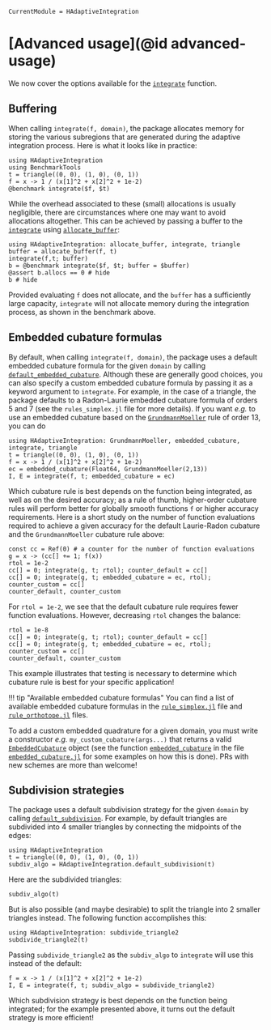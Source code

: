 ```@meta
CurrentModule = HAdaptiveIntegration
```

# [Advanced usage](@id advanced-usage)

We now cover the options available for the [`integrate`](@ref) function.

## Buffering

When calling `integrate(f, domain)`, the package allocates memory for storing the various
subregions that are generated during the adaptive integration process. Here is what it looks
like in practice:

```@example buffering
using HAdaptiveIntegration
using BenchmarkTools
t = triangle((0, 0), (1, 0), (0, 1))
f = x -> 1 / (x[1]^2 + x[2]^2 + 1e-2)
@benchmark integrate($f, $t)
```

While the overhead associated to these (small) allocations is usually negligible, there are
circumstances where one may want to avoid allocations altogether. This can be achieved by
passing a buffer to the [`integrate`](@ref) using [`allocate_buffer`](@ref):

```@example buffering
using HAdaptiveIntegration: allocate_buffer, integrate, triangle
buffer = allocate_buffer(f, t)
integrate(f,t; buffer)
b = @benchmark integrate($f, $t; buffer = $buffer)
@assert b.allocs == 0 # hide
b # hide
```

Provided evaluating `f` does not allocate, and the `buffer` has a sufficiently large
capacity, `integrate` will not allocate memory during the integration process, as shown in
the benchmark above.

## Embedded cubature formulas

By default, when calling `integrate(f, domain)`, the package uses a default embedded
cubature formula for the given `domain` by calling [`default_embedded_cubature`](@ref).
Although these are generally good choices, you can also specify a custom embedded
cubature formula by passing it as a keyword argument to `integrate`. For example, in the
case of a triangle, the package defaults to a Radon-Laurie embedded cubature formula of
orders 5 and 7 (see the `rules_simplex.jl` file for more details). If you want
*e.g.* to use an embedded cubature based on the [`GrundmannMoeller`](@ref) rule of order 13,
you can do

```@example embedded-cubature
using HAdaptiveIntegration: GrundmannMoeller, embedded_cubature, integrate, triangle
t = triangle((0, 0), (1, 0), (0, 1))
f = x -> 1 / (x[1]^2 + x[2]^2 + 1e-2)
ec = embedded_cubature(Float64, GrundmannMoeller(2,13))
I, E = integrate(f, t; embedded_cubature = ec)
```

Which cubature rule is best depends on the function being integrated, as well as on the
desired accuracy; as a rule of thumb, higher-order cubature rules will perform better for
globally smooth functions `f` or higher accuracy requirements. Here is a short study on the
number of function evaluations required to achieve a given accuracy for the default
Laurie-Radon cubature and the `GrundmannMoeller` cubature rule above:

```@example embedded-cubature
const cc = Ref(0) # a counter for the number of function evaluations
g = x -> (cc[] += 1; f(x))
rtol = 1e-2
cc[] = 0; integrate(g, t; rtol); counter_default = cc[]
cc[] = 0; integrate(g, t; embedded_cubature = ec, rtol); counter_custom = cc[]
counter_default, counter_custom
```

For `rtol = 1e-2`, we see that the default cubature rule requires fewer function
evaluations. However, decreasing `rtol` changes the balance:

```@example embedded-cubature
rtol = 1e-8
cc[] = 0; integrate(g, t; rtol); counter_default = cc[]
cc[] = 0; integrate(g, t; embedded_cubature = ec, rtol); counter_custom = cc[]
counter_default, counter_custom
```

This example illustrates that testing is necessary to determine which cubature rule is best
for your specific application!

!!! tip "Available embedded cubature formulas"
    You can find a list of available embedded cubature formulas in the
    [`rule_simplex.jl`](https://github.com/zmoitier/HAdaptiveIntegration.jl/blob/main/src/rule_simplex.jl)
    file and
    [`rule_orthotope.jl`](https://github.com/zmoitier/HAdaptiveIntegration.jl/blob/main/src/rule_orthotope.jl)
    files.

To add a custom embedded quadrature for a given domain, you must write a constructor *e.g.*
`my_custom_cubature(args...)` that returns a valid [`EmbeddedCubature`](@ref) object (see
the function [`embedded_cubature`](@ref) in the file
[`embedded_cubature.jl`](https://github.com/zmoitier/HAdaptiveIntegration.jl/blob/main/src/cubature_embedded.jl)
for some examples on how this is done). PRs with new schemes are more than welcome!

## Subdivision strategies

The package uses a default subdivision strategy for the given `domain` by calling
[`default_subdivision`](@ref). For example, by default triangles are subdivided into 4
smaller triangles by connecting the midpoints of the edges:

```@example default-subdivision
using HAdaptiveIntegration
t = triangle((0, 0), (1, 0), (0, 1))
subdiv_algo = HAdaptiveIntegration.default_subdivision(t)
```

Here are the subdivided triangles:

```@example default-subdivision
subdiv_algo(t)
```

But is also possible (and maybe desirable) to split the triangle into 2 smaller triangles
instead. The following function accomplishes this:

```@example default-subdivision
using HAdaptiveIntegration: subdivide_triangle2
subdivide_triangle2(t)
```

Passing `subdivide_triangle2` as the `subdiv_algo` to `integrate` will use this instead of
the default:

```@example default-subdivision
f = x -> 1 / (x[1]^2 + x[2]^2 + 1e-2)
I, E = integrate(f, t; subdiv_algo = subdivide_triangle2)
```

Which subdivision strategy is best depends on the function being integrated; for the example
presented above, it turns out the default strategy is more efficient!

